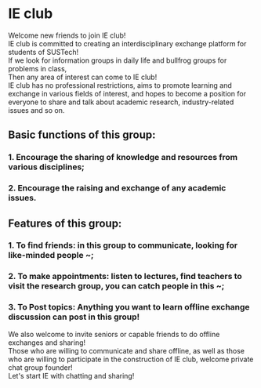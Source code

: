 # IE club
Welcome new friends to join IE club!  
IE club is committed to creating an interdisciplinary exchange platform for students of SUSTech!          
If we look for information groups in daily life and bullfrog groups for problems in class,       
Then any area of interest can come to IE club!         
IE club has no professional restrictions, aims to promote learning and exchange in various fields of interest, and hopes to become a position for everyone to share and talk about academic research, industry-related issues and so on.        
## Basic functions of this group:
### 1. Encourage the sharing of knowledge and resources from various disciplines;
### 2. Encourage the raising and exchange of any academic issues.
## Features of this group:
### 1. To find friends: in this group to communicate, looking for like-minded people ~;
### 2. To make appointments: listen to lectures, find teachers to visit the research group, you can catch people in this ~;
### 3. To Post topics: Anything you want to learn offline exchange discussion can post in this group!
We also welcome to invite seniors or capable friends to do offline exchanges and sharing!     
Those who are willing to communicate and share offline, as well as those who are willing to participate in the construction of IE club, welcome private chat group founder!  
Let's start IE with chatting and sharing!     
